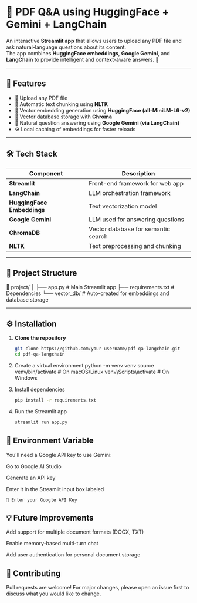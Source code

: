 # 📘 PDF Q&A using HuggingFace + Gemini + LangChain

An interactive **Streamlit app** that allows users to upload any PDF file and ask natural-language questions about its content.  
The app combines **HuggingFace embeddings**, **Google Gemini**, and **LangChain** to provide intelligent and context-aware answers. 🤖  

---

## 🚀 Features

- 📄 Upload any PDF file  
- 🧩 Automatic text chunking using **NLTK**  
- 🧠 Vector embedding generation using **HuggingFace (all-MiniLM-L6-v2)**  
- 💾 Vector database storage with **Chroma**  
- 💬 Natural question answering using **Google Gemini (via LangChain)**  
- ⚙️ Local caching of embeddings for faster reloads  

---

## 🛠️ Tech Stack

| Component | Description |
|------------|-------------|
| **Streamlit** | Front-end framework for web app |
| **LangChain** | LLM orchestration framework |
| **HuggingFace Embeddings** | Text vectorization model |
| **Google Gemini** | LLM used for answering questions |
| **ChromaDB** | Vector database for semantic search |
| **NLTK** | Text preprocessing and chunking |

---

## 📂 Project Structure

📁 project/
│
├── app.py # Main Streamlit app
├── requirements.txt # Dependencies
└── vector_db/ # Auto-created for embeddings and database storage


---

## ⚙️ Installation

1. **Clone the repository**
   ```bash
   git clone https://github.com/your-username/pdf-qa-langchain.git
   cd pdf-qa-langchain
2. Create a virtual environment
   python -m venv venv
source venv/bin/activate      # On macOS/Linux
venv\Scripts\activate         # On Windows

3. Install dependencies
   ```bash 
   pip install -r requirements.txt


4. Run the Streamlit app
   ```bash
   streamlit run app.py

   
## 🔑 Environment Variable

   You'll need a Google API key to use Gemini:
   
   Go to Google AI Studio
   
   Generate an API key
   
   Enter it in the Streamlit input box labeled
    
    🔑 Enter your Google API Key

## 💡 Future Improvements

   Add support for multiple document formats (DOCX, TXT)
   
   Enable memory-based multi-turn chat
   
   Add user authentication for personal document storage

## 🤝 Contributing

   Pull requests are welcome!
   For major changes, please open an issue first to discuss what you would like to change.
